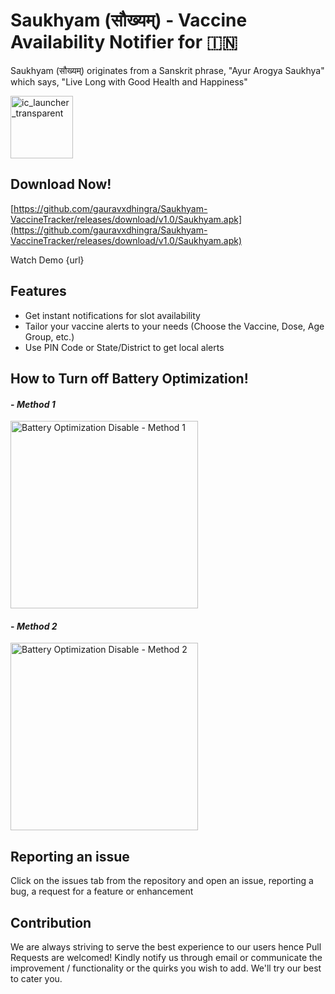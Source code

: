 # Saukhyam (सौख्यम्) - Vaccine Availability Notifier for 🇮🇳
Saukhyam (सौख्यम्) originates from a Sanskrit phrase, "Ayur Arogya Saukhya" which says, "Live Long with Good Health and Happiness"

<img width="100" alt="ic_launcher_transparent" src="https://user-images.githubusercontent.com/43337248/119830742-31c54980-bf1a-11eb-9959-a68bfc5211c2.png">

## Download Now! 
[https://github.com/gauravxdhingra/Saukhyam-VaccineTracker/releases/download/v1.0/Saukhyam.apk](https://github.com/gauravxdhingra/Saukhyam-VaccineTracker/releases/download/v1.0/Saukhyam.apk)

Watch Demo {url}

## Features
- Get instant notifications for slot availability
- Tailor your vaccine alerts to your needs (Choose the Vaccine, Dose, Age Group, etc.)
- Use PIN Code or State/District to get local alerts

## How to Turn off Battery Optimization!
#### - _Method 1_
<img width="300" alt="Battery Optimization Disable - Method 1" src="https://user-images.githubusercontent.com/44085104/119998829-b41f3d80-bfee-11eb-9007-3b70f038f9a5.gif">

#### - _Method 2_
<img width="300" alt="Battery Optimization Disable - Method 2" src="https://user-images.githubusercontent.com/44085104/119997199-1b3bf280-bfed-11eb-892e-6a5cc8625fc0.gif">


## Reporting an issue

Click on the issues tab from the repository and open an issue, reporting a bug, a request for a feature or enhancement

## Contribution

We are always striving to serve the best experience to our users hence Pull Requests are welcomed!
Kindly notify us through email or communicate the improvement / functionality or the quirks you wish to add. We'll try our best to cater you.
